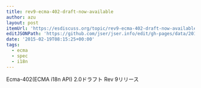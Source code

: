 ```yaml
---
title: rev9-ecma-402-draft-now-available
author: azu
layout: post
itemUrl: 'https://esdiscuss.org/topic/rev9-ecma-402-draft-now-available'
editJSONPath: 'https://github.com/jser/jser.info/edit/gh-pages/data/2015/02/index.json'
date: '2015-02-19T08:15:25+00:00'
tags:
  - ecma
  - spec
  - i18n
---
```

Ecma-402(ECMA i18n API) 2.0ドラフト Rev 9リリース
